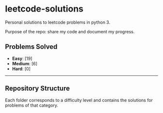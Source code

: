 # leetcode-solutions

Personal solutions to leetcode problems in python 3.

Purpose of the repo: share my code and document my progress.

## Problems Solved

- **Easy**: [19]  <!-- Placeholder for Easy problems count -->
- **Medium**: [6] <!-- Placeholder for Medium problems count -->
- **Hard**: [0]   <!-- Placeholder for Hard problems count -->

---

## Repository Structure

Each folder corresponds to a difficulty level and contains the solutions for problems of that category.


